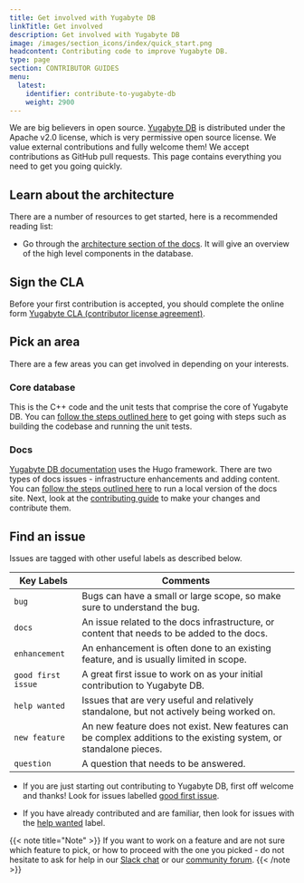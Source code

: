 ```yaml
---
title: Get involved with Yugabyte DB
linkTitle: Get involved
description: Get involved with Yugabyte DB
image: /images/section_icons/index/quick_start.png
headcontent: Contributing code to improve Yugabyte DB.
type: page
section: CONTRIBUTOR GUIDES
menu:
  latest:
    identifier: contribute-to-yugabyte-db
    weight: 2900
---
```


We are big believers in open source. [Yugabyte DB](https://github.com/YugaByte/yugabyte-db) is distributed under the Apache v2.0 license, which is very permissive open source license. We value external contributions and fully welcome them! We accept contributions as GitHub pull requests. This page contains everything you need to get you going quickly.

## Learn about the architecture

There are a number of resources to get started, here is a recommended reading list:

* Go through the [architecture section of the docs](../architecture/). It will give an overview of the high level components in the database.

## Sign the CLA

Before your first contribution is accepted, you should complete the online form [Yugabyte CLA (contributor license agreement)](https://docs.google.com/forms/d/11hn-vBGhOZRunclC3NKmSX1cvQVrU--r0ldDLqasRIo/edit).

## Pick an area

There are a few areas you can get involved in depending on your interests.

### Core database

This is the C++ code and the unit tests that comprise the core of Yugabyte DB. You can [follow the steps outlined here](core-database/checklist) to get going with steps such as building the codebase and running the unit tests.

### Docs

[Yugabyte DB documentation](/) uses the Hugo framework. There are two types of docs issues - infrastructure enhancements and adding content. You can [follow the steps outlined here](https://github.com/YugaByte/docs) to run a local version of the docs site. Next, look at the [contributing guide](https://github.com/YugaByte/docs/blob/master/CONTRIBUTING.md) to make your changes and contribute them.

## Find an issue

Issues are tagged with other useful labels as described below.

| Key Labels         |  Comments      |
| ------------------ | -------------- |
| `bug`              | Bugs can have a small or large scope, so make sure to understand the bug. |
| `docs`             | An issue related to the docs infrastructure, or content that needs to be added to the docs. |
| `enhancement`      | An enhancement is often done to an existing feature, and is usually limited in scope. |
| `good first issue` | A great first issue to work on as your initial contribution to Yugabyte DB. |
| `help wanted`      | Issues that are very useful and relatively standalone, but not actively being worked on. |
| `new feature`      | An new feature does not exist. New features can be complex additions to the existing system, or standalone pieces. |
| `question`         | A question that needs to be answered. |

* If you are just starting out contributing to Yugabyte DB, first off welcome and thanks! Look for issues labelled [good first issue](https://github.com/YugaByte/yugabyte-db/issues?q=is%3Aopen+is%3Aissue+label%3A%22good+first+issue%22).

* If you have already contributed and are familiar, then look for issues with the [help wanted](https://github.com/Yugabyte/yugabyte-db/issues?q=is%3Aopen+is%3Aissue+label%3A%22help+wanted%22) label.

{{< note title="Note" >}}
If you want to work on a feature and are not sure which feature to pick, or how to proceed with the one you picked - do not hesitate to ask for help in our [Slack chat](https://www.yugabyte.com/slack) or our [community forum](https://forum.yugabyte.com/).
{{< /note >}}
